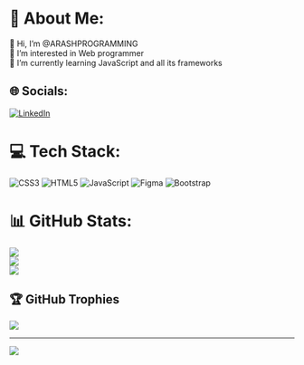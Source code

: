 # 💫 About Me:
👋 Hi, I’m @ARASHPROGRAMMING<br>👀 I’m interested in Web programmer<br>🌱 I’m currently learning JavaScript and all its frameworks


## 🌐 Socials:
[![LinkedIn](https://img.shields.io/badge/LinkedIn-%230077B5.svg?logo=linkedin&logoColor=white)](https://linkedin.com/in/https://www.linkedin.com/in/arash-ghanbarzadeh-51025426b/) 

# 💻 Tech Stack:
![CSS3](https://img.shields.io/badge/css3-%231572B6.svg?style=for-the-badge&logo=css3&logoColor=white) ![HTML5](https://img.shields.io/badge/html5-%23E34F26.svg?style=for-the-badge&logo=html5&logoColor=white) ![JavaScript](https://img.shields.io/badge/javascript-%23323330.svg?style=for-the-badge&logo=javascript&logoColor=%23F7DF1E) ![Figma](https://img.shields.io/badge/figma-%23F24E1E.svg?style=for-the-badge&logo=figma&logoColor=white) ![Bootstrap](https://img.shields.io/badge/bootstrap-%238511FA.svg?style=for-the-badge&logo=bootstrap&logoColor=white)
# 📊 GitHub Stats:
![](https://github-readme-stats.vercel.app/api?username=ARASHPROGRAMMER&theme=dark&hide_border=false&include_all_commits=false&count_private=false)<br/>
![](https://github-readme-streak-stats.herokuapp.com/?user=ARASHPROGRAMMER&theme=dark&hide_border=false)<br/>
![](https://github-readme-stats.vercel.app/api/top-langs/?username=ARASHPROGRAMMER&theme=dark&hide_border=false&include_all_commits=false&count_private=false&layout=compact)

## 🏆 GitHub Trophies
![](https://github-profile-trophy.vercel.app/?username=ARASHPROGRAMMER&theme=radical&no-frame=false&no-bg=true&margin-w=4)

---
[![](https://visitcount.itsvg.in/api?id=ARASHPROGRAMMER&icon=0&color=0)](https://visitcount.itsvg.in)

<!-- Proudly created with GPRM ( https://gprm.itsvg.in ) -->
